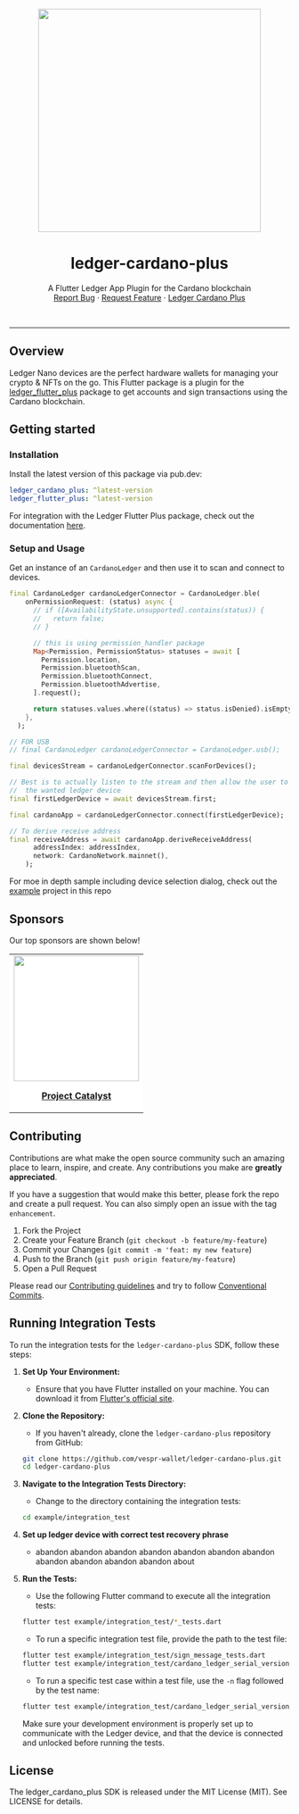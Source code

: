 <br />
<div align="center">
  <a href="https://www.ledger.com/">
    <img src="https://i.ibb.co/PMvdnnz/ledger-cardano.jpg" width="400"/>
  </a>

<h1 align="center">ledger-cardano-plus</h1>

<p align="center">
    A Flutter Ledger App Plugin for the Cardano blockchain
    <br />
    <a href="https://github.com/vespr-wallet/ledger-cardano-plus/issues">Report Bug</a>
    · <a href="https://github.com/vespr-wallet/ledger-cardano-plus/issues">Request Feature</a>
    · <a href="https://pub.dev/packages/ledger-cardano-plus">Ledger Cardano Plus</a>
  </p>
</div>
<br/>

---

## Overview

Ledger Nano devices are the perfect hardware wallets for managing your crypto & NFTs on the go.
This Flutter package is a plugin for the [ledger_flutter_plus](https://pub.dev/packages/ledger_flutter_plus) package to get accounts and sign transactions using the Cardano blockchain.

## Getting started

### Installation

Install the latest version of this package via pub.dev:

```yaml
ledger_cardano_plus: ^latest-version
ledger_flutter_plus: ^latest-version
```

For integration with the Ledger Flutter Plus package, check out the documentation [here](https://pub.dev/packages/ledger_flutter_plus).

### Setup and Usage

Get an instance of an `CardanoLedger` and then use it to scan and connect to devices.

```dart
final CardanoLedger cardanoLedgerConnector = CardanoLedger.ble(
    onPermissionRequest: (status) async {
      // if ([AvailabilityState.unsupported].contains(status)) {
      //   return false;
      // }

      // this is using permission_handler package
      Map<Permission, PermissionStatus> statuses = await [
        Permission.location,
        Permission.bluetoothScan,
        Permission.bluetoothConnect,
        Permission.bluetoothAdvertise,
      ].request();

      return statuses.values.where((status) => status.isDenied).isEmpty;
    },
  );

// FOR USB
// final CardanoLedger cardanoLedgerConnector = CardanoLedger.usb();

final devicesStream = cardanoLedgerConnector.scanForDevices();

// Best is to actually listen to the stream and then allow the user to select
//  the wanted ledger device
final firstLedgerDevice = await devicesStream.first;

final cardanoApp = cardanoLedgerConnector.connect(firstLedgerDevice);

// To derive receive address
final receiveAddress = await cardanoApp.deriveReceiveAddress(
      addressIndex: addressIndex,
      network: CardanoNetwork.mainnet(),
    );
```

For moe in depth sample including device selection dialog, check out the [example](https://github.com/vespr-wallet/ledger-cardano-plus/tree/master/example) project in this repo

## Sponsors

Our top sponsors are shown below!

<table>
    <tbody>
        <tr>
            <td align="center" style="background-color: white">
                <a href="https://projectcatalyst.io/"><img src="https://projectcatalyst.org/catalyst-logo.svg" width="225"/></a>
                <p><a href="https://projectcatalyst.io/"><strong>Project Catalyst</strong></a></p>
            </td>
        </tr>
    </tbody>
</table>

## Contributing

Contributions are what make the open source community such an amazing place to learn, inspire, and create. Any contributions you make are **greatly appreciated**.

If you have a suggestion that would make this better, please fork the repo and create a pull request. You can also simply open an issue with the tag `enhancement`.

1. Fork the Project
2. Create your Feature Branch (`git checkout -b feature/my-feature`)
3. Commit your Changes (`git commit -m 'feat: my new feature`)
4. Push to the Branch (`git push origin feature/my-feature`)
5. Open a Pull Request

Please read our [Contributing guidelines](CONTRIBUTING.md) and try to follow [Conventional Commits](https://www.conventionalcommits.org/en/v1.0.0/).

## Running Integration Tests

To run the integration tests for the `ledger-cardano-plus` SDK, follow these steps:

1. **Set Up Your Environment:**

   - Ensure that you have Flutter installed on your machine. You can download it from [Flutter's official site](https://flutter.dev/docs/get-started/install).

2. **Clone the Repository:**

   - If you haven't already, clone the `ledger-cardano-plus` repository from GitHub:

   ```bash
   git clone https://github.com/vespr-wallet/ledger-cardano-plus.git
   cd ledger-cardano-plus
   ```

3. **Navigate to the Integration Tests Directory:**

   - Change to the directory containing the integration tests:

   ```bash
   cd example/integration_test
   ```

4. **Set up ledger device with correct test recovery phrase**
   - abandon abandon abandon abandon abandon abandon abandon abandon abandon abandon abandon about

5. **Run the Tests:**

   - Use the following Flutter command to execute all the integration tests:

   ```bash
   flutter test example/integration_test/*_tests.dart
   ```

   - To run a specific integration test file, provide the path to the test file:

   ```bash
   flutter test example/integration_test/sign_message_tests.dart
   flutter test example/integration_test/cardano_ledger_serial_version_tests.dart
   ```

   - To run a specific test case within a test file, use the `-n` flag followed by the test name:

   ```bash
   flutter test example/integration_test/cardano_ledger_serial_version_tests.dart -n "Should correctly get the serial number of the device"
   ```

   Make sure your development environment is properly set up to communicate with the Ledger device, and that the device is connected and unlocked before running the tests.

## License

The ledger_cardano_plus SDK is released under the MIT License (MIT). See LICENSE for details.
